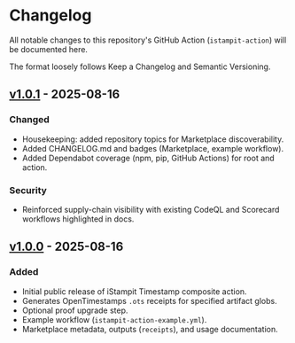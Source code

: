 # Changelog

All notable changes to this repository's GitHub Action (`istampit-action`) will be documented here.

The format loosely follows Keep a Changelog and Semantic Versioning.

## [v1.0.1] - 2025-08-16

### Changed

- Housekeeping: added repository topics for Marketplace discoverability.
- Added CHANGELOG.md and badges (Marketplace, example workflow).
- Added Dependabot coverage (npm, pip, GitHub Actions) for root and action.

### Security

- Reinforced supply-chain visibility with existing CodeQL and Scorecard workflows highlighted in docs.

## [v1.0.0] - 2025-08-16

### Added

- Initial public release of iStampit Timestamp composite action.
- Generates OpenTimestamps `.ots` receipts for specified artifact globs.
- Optional proof upgrade step.
- Example workflow (`istampit-action-example.yml`).
- Marketplace metadata, outputs (`receipts`), and usage documentation.

[v1.0.0]: https://github.com/SinAi-Inc/iStampit.io/releases/tag/v1.0.0
[v1.0.1]: https://github.com/SinAi-Inc/iStampit.io/releases/tag/v1.0.1
